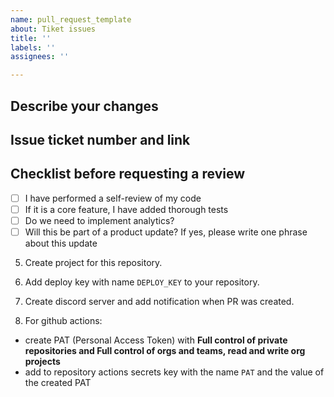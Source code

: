 ```yaml
---
name: pull_request_template
about: Tiket issues
title: ''
labels: ''
assignees: ''

---
```


## **Describe your changes**
## **Issue ticket number and link**
## **Checklist before requesting a review**
- [ ] I have performed a self-review of my code
- [ ] If it is a core feature, I have added thorough tests
- [ ] Do we need to implement analytics?
- [ ] Will this be part of a product update? If yes, please write one phrase about this update
5. Create project for this repository.

6. Add deploy key with name `DEPLOY_KEY` to your repository.

7. Create discord server and add notification when PR was created.

8. For github actions:

- create PAT (Personal Access Token) with **Full control of private repositories and Full control of orgs and teams, read and write org projects**
- add to repository actions secrets key with the name `PAT` and the value of the created PAT
